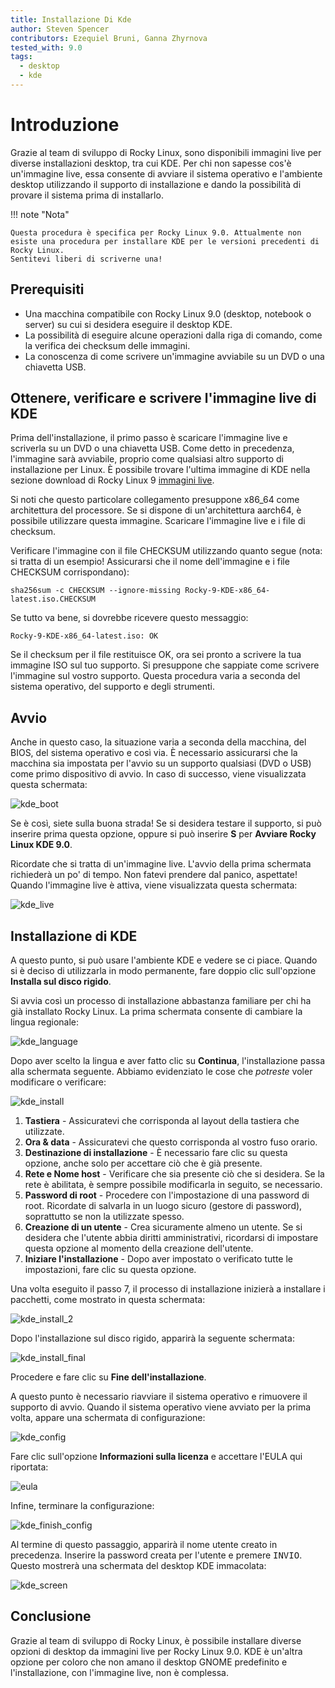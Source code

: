 ```yaml
---
title: Installazione Di Kde
author: Steven Spencer
contributors: Ezequiel Bruni, Ganna Zhyrnova
tested_with: 9.0
tags:
  - desktop
  - kde
---
```


# Introduzione

Grazie al team di sviluppo di Rocky Linux, sono disponibili immagini live per diverse installazioni desktop, tra cui KDE. Per chi non sapesse cos'è un'immagine live, essa consente di avviare il sistema operativo e l'ambiente desktop utilizzando il supporto di installazione e dando la possibilità di provare il sistema prima di installarlo.

!!! note "Nota"

    Questa procedura è specifica per Rocky Linux 9.0. Attualmente non esiste una procedura per installare KDE per le versioni precedenti di Rocky Linux. 
    Sentitevi liberi di scriverne una!

## Prerequisiti

* Una macchina compatibile con Rocky Linux 9.0 (desktop, notebook o server) su cui si desidera eseguire il desktop KDE.
* La possibilità di eseguire alcune operazioni dalla riga di comando, come la verifica dei checksum delle immagini.
* La conoscenza di come scrivere un'immagine avviabile su un DVD o una chiavetta USB.

## Ottenere, verificare e scrivere l'immagine live di KDE

Prima dell'installazione, il primo passo è scaricare l'immagine live e scriverla su un DVD o una chiavetta USB. Come detto in precedenza, l'immagine sarà avviabile, proprio come qualsiasi altro supporto di installazione per Linux. È possibile trovare l'ultima immagine di KDE nella sezione download di Rocky Linux 9 [immagini live](https://dl.rockylinux.org/pub/rocky/9.3/live/x86_64/).

Si noti che questo particolare collegamento presuppone x86_64 come architettura del processore. Se si dispone di un'architettura aarch64, è possibile utilizzare questa immagine. Scaricare l'immagine live e i file di checksum.

Verificare l'immagine con il file CHECKSUM utilizzando quanto segue (nota: si tratta di un esempio! Assicurarsi che il nome dell'immagine e i file CHECKSUM corrispondano):

```
sha256sum -c CHECKSUM --ignore-missing Rocky-9-KDE-x86_64-latest.iso.CHECKSUM
```

Se tutto va bene, si dovrebbe ricevere questo messaggio:

```
Rocky-9-KDE-x86_64-latest.iso: OK
```

Se il checksum per il file restituisce OK, ora sei pronto a scrivere la tua immagine ISO sul tuo supporto. Si presuppone che sappiate come scrivere l'immagine sul vostro supporto. Questa procedura varia a seconda del sistema operativo, del supporto e degli strumenti.

## Avvio

Anche in questo caso, la situazione varia a seconda della macchina, del BIOS, del sistema operativo e così via. È necessario assicurarsi che la macchina sia impostata per l'avvio su un supporto qualsiasi (DVD o USB) come primo dispositivo di avvio. In caso di successo, viene visualizzata questa schermata:

![kde_boot](images/kde_boot.png)

Se è così, siete sulla buona strada! Se si desidera testare il supporto, si può inserire prima questa opzione, oppure si può inserire **S** per **Avviare Rocky Linux KDE 9.0**.

Ricordate che si tratta di un'immagine live. L'avvio della prima schermata richiederà un po' di tempo. Non fatevi prendere dal panico, aspettate! Quando l'immagine live è attiva, viene visualizzata questa schermata:

![kde_live](images/kde_live.png)

## Installazione di KDE

A questo punto, si può usare l'ambiente KDE e vedere se ci piace. Quando si è deciso di utilizzarla in modo permanente, fare doppio clic sull'opzione **Installa sul disco rigido**.

Si avvia così un processo di installazione abbastanza familiare per chi ha già installato Rocky Linux. La prima schermata consente di cambiare la lingua regionale:

![kde_language](images/kde_language.png)

Dopo aver scelto la lingua e aver fatto clic su **Continua**, l'installazione passa alla schermata seguente. Abbiamo evidenziato le cose che *potreste* voler modificare o verificare:

![kde_install](images/kde_install.png)

1. **Tastiera** - Assicuratevi che corrisponda al layout della tastiera che utilizzate.
2. **Ora & data** - Assicuratevi che questo corrisponda al vostro fuso orario.
3. **Destinazione di installazione** - È necessario fare clic su questa opzione, anche solo per accettare ciò che è già presente.
4. **Rete e Nome host** - Verificare che sia presente ciò che si desidera. Se la rete è abilitata, è sempre possibile modificarla in seguito, se necessario.
5. **Password di root** - Procedere con l'impostazione di una password di root. Ricordate di salvarla in un luogo sicuro (gestore di password), soprattutto se non la utilizzate spesso.
6. **Creazione di un utente** - Crea sicuramente almeno un utente. Se si desidera che l'utente abbia diritti amministrativi, ricordarsi di impostare questa opzione al momento della creazione dell'utente.
7. **Iniziare l'installazione** - Dopo aver impostato o verificato tutte le impostazioni, fare clic su questa opzione.

Una volta eseguito il passo 7, il processo di installazione inizierà a installare i pacchetti, come mostrato in questa schermata:

![kde_install_2](images/kde_install_2.png)

Dopo l'installazione sul disco rigido, apparirà la seguente schermata:

![kde_install_final](images/kde_install_final.png)

Procedere e fare clic su **Fine dell'installazione**.

A questo punto è necessario riavviare il sistema operativo e rimuovere il supporto di avvio. Quando il sistema operativo viene avviato per la prima volta, appare una schermata di configurazione:

![kde_config](images/kde_config.png)

Fare clic sull'opzione **Informazioni sulla licenza** e accettare l'EULA qui riportata:

![eula](images/eula.png)

Infine, terminare la configurazione:

![kde_finish_config](images/kde_finish_config.png)

Al termine di questo passaggio, apparirà il nome utente creato in precedenza. Inserire la password creata per l'utente e premere <kbd>INVIO</kbd>. Questo mostrerà una schermata del desktop KDE immacolata:

![kde_screen](images/kde_screen.png)

## Conclusione

Grazie al team di sviluppo di Rocky Linux, è possibile installare diverse opzioni di desktop da immagini live per Rocky Linux 9.0. KDE è un'altra opzione per coloro che non amano il desktop GNOME predefinito e l'installazione, con l'immagine live, non è complessa. 
